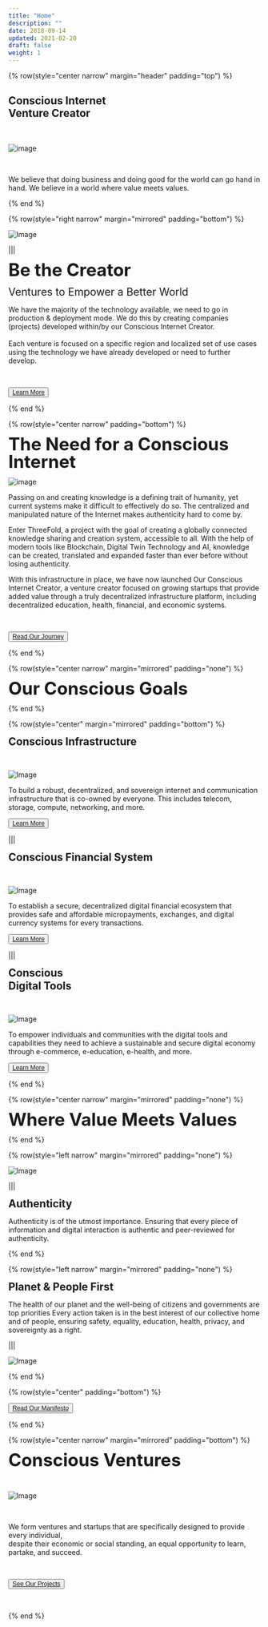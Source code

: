 ```yaml
---
title: "Home"
description: ""
date: 2018-09-14
updated: 2021-02-20
draft: false
weight: 1
---
```


<div class="container mx-auto">

<!-- section 1c -->

{% row(style="center narrow" margin="header" padding="top") %}


<!-- <span style="font-size:3.5em; font-weight:bold; line-height:1em;">Conscious Internet<br>Venture Creator</span> -->
## Conscious Internet<br>Venture Creator

<br>

![image](img/homenew.png#xl#mx-auto)

<br>

<!-- <span style="font-size:1.5em; line-height:1.2em; margin: 2em;">We believe that doing business and doing good for the world can go hand in hand. We believe in a world where value meets values.</span> -->

We believe that doing business and doing good for the world can go hand in hand. We believe in a world where value meets values.

{% end %}

<!-- section 1b-->

{% row(style="right narrow" margin="mirrored" padding="bottom") %}

  ![Image](img/home1.png#medium#mx-auto)
  
   |||

<span style="font-size:2.5em; line-height:1em;">**Be the Creator**</span>
 
<span style="font-size:1.5em; line-height:1.2em;">Ventures to Empower a Better World</span>

<p>
We have the majority of the technology available, we need to go in production & deployment mode. We do this by creating companies (projects) developed within/by our Conscious Internet Creator.
 <br>
  <br>
Each venture is focused on a specific region and localized set of use cases using the technology we have already developed or need to further develop.
</p>

<br>

<button style="font-size:0.9em">[Learn More](/about/)</button>

 {% end %}

 <!-- section 1c -->

{% row(style="center narrow" padding="bottom") %}

<span style="font-size:2.5em; line-height:1em;">**The Need for a Conscious Internet**</span>

![image](img/home5.png#mx-auto)


<p>
Passing on and creating knowledge is a defining trait of humanity, yet current systems make it difficult to effectively do so. The centralized and manipulated nature of the Internet makes authenticity hard to come by.
</p>

<p>
Enter ThreeFold, a project with the goal of creating a globally connected knowledge sharing and creation system, accessible to all. With the help of modern tools like Blockchain, Digital Twin Technology and AI, knowledge can be created, translated and expanded faster than ever before without losing authenticity.
</p>

<p>
With this infrastructure in place, we have now launched Our Conscious Internet Creator, a venture creator focused on growing startups that provide added value through a truly decentralized infrastructure platform, including decentralized education, health, financial, and economic systems.
</p>

<br>

<button style="font-size:0.9em">[Read Our Journey](/experience/)</button>

{% end %}

<!-- section 2  -->

{% row(style="center narrow" margin="mirrored" padding="none") %}

<span style="font-size:2.5em; line-height:1em;">**Our Conscious Goals**</span>

{% end %}

{% row(style="center" margin="mirrored" padding="bottom") %}

<span style="font-size:1.5em; line-height:1.2em;">**Conscious Infrastructure**</span>

<br>

 ![Image](img/2a.png#medium#mx-auto)


<p>
To build a robust, decentralized, and sovereign internet and communication infrastructure that is co-owned by everyone. This includes telecom, storage, compute, networking, and more.
</p>

<button style="font-size:0.9em">[Learn More](/home/technology/)</button>

|||

<span style="font-size:1.5em; line-height:1.2em;">**Conscious Financial System**</span>

<br>

 ![Image](img/2b.png#medium#mx-auto)


<p>
To establish a secure, decentralized digital financial ecosystem that provides safe and affordable micropayments, exchanges, and digital currency systems for every  transactions.
</p>


<button style="font-size:0.9em">[Learn More](/home/goldflow/)</button>

|||

<span style="font-size:1.5em; line-height:1.2em;">**Conscious <br>Digital Tools**</span>

<br>

 ![Image](img/2c.png#medium#mx-auto)


<p>
To empower individuals and communities with the digital tools and capabilities they need to achieve a sustainable and secure digital economy through e-commerce, e-education, e-health, and more.
</p>


<button style="font-size:0.9em">[Learn More](/home/tools/)</button>

{% end %}


<!-- section 3 -->


{% row(style="center narrow" margin="mirrored" padding="none") %}

<span style="font-size:2.5em; line-height:1em;">**Where Value Meets Values**</span>


{% end %}

{% row(style="left narrow" margin="mirrored" padding="none") %}

![Image](img/authenticity.png#medium#mx-auto)

|||

<span style="font-size:1.5em; line-height:1.2em;">**Authenticity**</span>
<br>
<p>
Authenticity is of the utmost importance. Ensuring that every piece of information and digital interaction is authentic and peer-reviewed for authenticity.
</p>

{% end %}

{% row(style="left narrow" margin="mirrored" padding="none") %}

<span style="font-size:1.5em; line-height:1.2em;">**Planet & People First**</span>
<br>
<p>
The health of our planet and the well-being of citizens and governments are top priorities Every action taken is in the best interest of our collective home and of people, ensuring safety, equality, education, health, privacy, and sovereignty as a right.
</p>

|||

![Image](img/planetfirst.png#medium#mx-auto)

{% end %}


{% row(style="center" padding="bottom") %}

<button style="font-size:0.9em">[Read Our Manifesto](/manifesto/)</button>

{% end %}

<!-- section 3 -->


{% row(style="center narrow" margin="mirrored" padding="bottom") %}

<span style="font-size:2.5em; line-height:1em;">**Conscious Ventures**</span>

<br>

![Image](img/venture.png#medium#mx-auto)

<br>

<p>
We form ventures and startups that are specifically designed to provide every individual, 
<br>
despite their economic or social standing, an equal opportunity to learn, partake, and succeed.
</p>

<br>

<button style="font-size:0.9em">[See Our Projects](/projects/)</button>

<br>

{% end %}

</div>